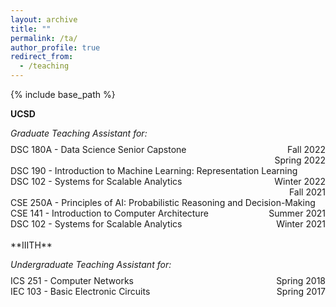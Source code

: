 ```yaml
---
layout: archive
title: ""
permalink: /ta/
author_profile: true
redirect_from:
  - /teaching
---
```


{% include base_path %}

**UCSD**

_Graduate Teaching Assistant for:_
<div style="margin-top: -1%">
<span style="float: right;">Fall 2022</span> 
<span style="float: left;">DSC 180A - Data Science Senior Capstone</span>
<div style="clear:both;"></div>
</div>
<div>
<span style="float: right;">Spring 2022</span> 
<span style="float: left;">DSC 190 - Introduction to Machine Learning: Representation Learning</span>
<div style="clear:both;"></div>
</div>
<div>
<span style="float: right;">Winter 2022</span> 
<span style="float: left;">DSC 102 - Systems for Scalable Analytics</span>
<div style="clear:both;"></div>
</div>
<div>
<span style="float: right;">Fall 2021</span> 
<span style="float: left;">CSE 250A - Principles of AI: Probabilistic Reasoning and Decision-Making</span>
<div style="clear:both;"></div>
</div>
<div>
<span style="float: right;">Summer 2021</span> 
<span style="float: left;">CSE 141 - Introduction to Computer Architecture</span>
<div style="clear:both;"></div>
</div>
<div>
<span style="float: right;">Winter 2021</span> 
<span style="float: left;">DSC 102 - Systems for Scalable Analytics</span>
<div style="clear:both;"></div>
</div>
<br/>
**IIITH**

_Undergraduate Teaching Assistant for:_
<div style="margin-top: -1%">
<span style="float: right;">Spring 2018</span> 
<span style="float: left;">ICS 251 - Computer Networks</span>
<div style="clear:both;"></div>
</div>
<div>
<span style="float: right;">Spring 2017</span> 
<span style="float: left;">IEC 103 - Basic Electronic Circuits</span>
<div style="clear:both;"></div>
</div>